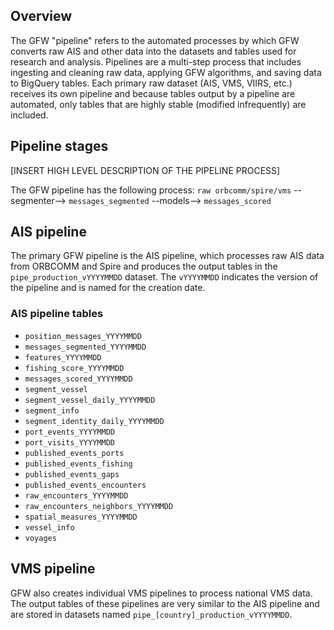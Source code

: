 ## Overview

The GFW "pipeline" refers to the automated processes by which GFW converts raw AIS and other data into the datasets and tables used for research and analysis. Pipelines are a multi-step process that includes ingesting and cleaning raw data, applying GFW algorithms, and saving data to BigQuery tables. Each primary raw dataset (AIS, VMS, VIIRS, etc.) receives its own pipeline and because tables output by a pipeline are automated, only tables that are highly stable (modified infrequently) are included. 

## Pipeline stages

[INSERT HIGH LEVEL DESCRIPTION OF THE PIPELINE PROCESS]

The GFW pipeline has the following process: `raw orbcomm/spire/vms` --segmenter--> `messages_segmented` --models--> `messages_scored`

## AIS pipeline

The primary GFW pipeline is the AIS pipeline, which processes raw AIS data from ORBCOMM and Spire and produces the output tables in the `pipe_production_vYYYYMMDD` dataset. The `vYYYYMMDD` indicates the version of the pipeline and is named for the creation date. 

### AIS pipeline tables

+ `position_messages_YYYYMMDD`
+ `messages_segmented_YYYYMMDD`
+ `features_YYYYMMDD`
+ `fishing_score_YYYYMMDD`
+ `messages_scored_YYYYMMDD`
+ `segment_vessel`
+ `segment_vessel_daily_YYYYMMDD`
+ `segment_info`
+ `segment_identity_daily_YYYYMMDD`
+ `port_events_YYYYMMDD`
+ `port_visits_YYYYMMDD`
+ `published_events_ports`
+ `published_events_fishing`
+ `published_events_gaps`
+ `published_events_encounters`
+ `raw_encounters_YYYYMMDD`
+ `raw_encounters_neighbors_YYYYMMDD`
+ `spatial_measures_YYYYMMDD`
+ `vessel_info`
+ `voyages`

## VMS pipeline

GFW also creates individual VMS pipelines to process national VMS data. The output tables of these pipelines are very similar to the AIS pipeline and are stored in datasets named `pipe_[country]_production_vYYYYMMDD`. 